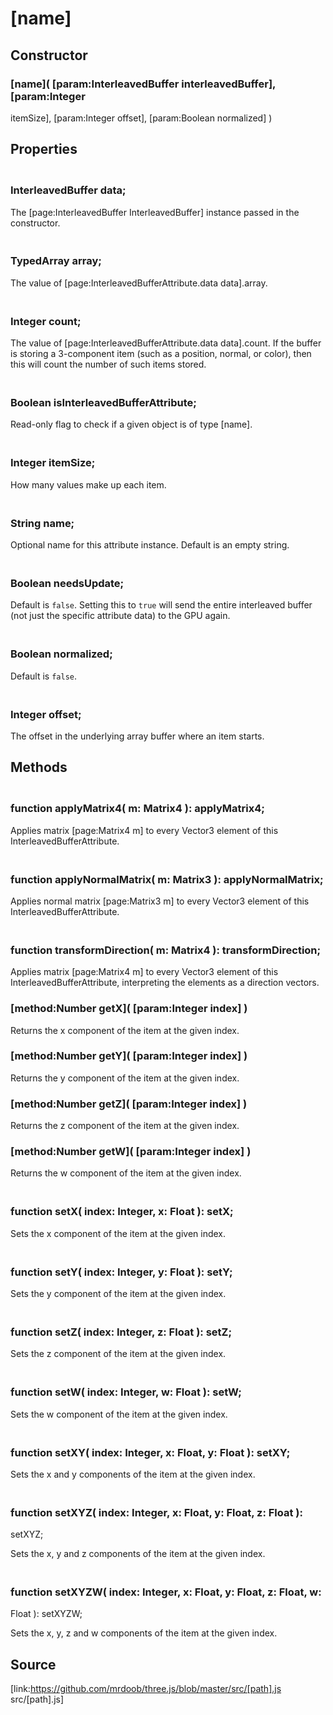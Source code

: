 # [name]

## Constructor

### [name]( [param:InterleavedBuffer interleavedBuffer], [param:Integer
itemSize], [param:Integer offset], [param:Boolean normalized] )

## Properties

### <br/> InterleavedBuffer data; <br/>

The [page:InterleavedBuffer InterleavedBuffer] instance passed in the
constructor.

### <br/> TypedArray array; <br/>

The value of [page:InterleavedBufferAttribute.data data].array.

### <br/> Integer count; <br/>

The value of [page:InterleavedBufferAttribute.data data].count. If the buffer
is storing a 3-component item (such as a position, normal, or color), then
this will count the number of such items stored.

### <br/> Boolean isInterleavedBufferAttribute; <br/>

Read-only flag to check if a given object is of type [name].

### <br/> Integer itemSize; <br/>

How many values make up each item.

### <br/> String name; <br/>

Optional name for this attribute instance. Default is an empty string.

### <br/> Boolean needsUpdate; <br/>

Default is `false`. Setting this to `true` will send the entire interleaved
buffer (not just the specific attribute data) to the GPU again.

### <br/> Boolean normalized; <br/>

Default is `false`.

### <br/> Integer offset; <br/>

The offset in the underlying array buffer where an item starts.

## Methods

### <br/> function applyMatrix4( m: Matrix4 ): applyMatrix4; <br/>

Applies matrix [page:Matrix4 m] to every Vector3 element of this
InterleavedBufferAttribute.

### <br/> function applyNormalMatrix( m: Matrix3 ): applyNormalMatrix; <br/>

Applies normal matrix [page:Matrix3 m] to every Vector3 element of this
InterleavedBufferAttribute.

### <br/> function transformDirection( m: Matrix4 ): transformDirection; <br/>

Applies matrix [page:Matrix4 m] to every Vector3 element of this
InterleavedBufferAttribute, interpreting the elements as a direction vectors.

### [method:Number getX]( [param:Integer index] )

Returns the x component of the item at the given index.

### [method:Number getY]( [param:Integer index] )

Returns the y component of the item at the given index.

### [method:Number getZ]( [param:Integer index] )

Returns the z component of the item at the given index.

### [method:Number getW]( [param:Integer index] )

Returns the w component of the item at the given index.

### <br/> function setX( index: Integer, x: Float ): setX; <br/>

Sets the x component of the item at the given index.

### <br/> function setY( index: Integer, y: Float ): setY; <br/>

Sets the y component of the item at the given index.

### <br/> function setZ( index: Integer, z: Float ): setZ; <br/>

Sets the z component of the item at the given index.

### <br/> function setW( index: Integer, w: Float ): setW; <br/>

Sets the w component of the item at the given index.

### <br/> function setXY( index: Integer, x: Float, y: Float ): setXY; <br/>

Sets the x and y components of the item at the given index.

### <br/> function setXYZ( index: Integer, x: Float, y: Float, z: Float ):
setXYZ; <br/>

Sets the x, y and z components of the item at the given index.

### <br/> function setXYZW( index: Integer, x: Float, y: Float, z: Float, w:
Float ): setXYZW; <br/>

Sets the x, y, z and w components of the item at the given index.

## Source

[link:https://github.com/mrdoob/three.js/blob/master/src/[path].js
src/[path].js]

